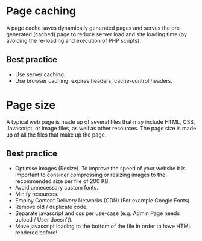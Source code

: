 # Page caching

A page cache saves dynamically generated pages and serves the pre-generated (cached) page to reduce server load and site loading time (by avoiding the re-loading and execution of PHP scripts).

## Best practice

* Use server caching.
* Use browser caching: expires headers, cache-control headers.

# Page size

A typical web page is made up of several files that may include HTML, CSS, Javascript, or image files, as well as other resources. The page size is made up of all the files that make up the page.

## Best practice

* Optimise images (Resize). To improve the speed of your website it is important to consider compressing or resizing images to the recommended size per file of 200 KB.
* Avoid unnecessary custom fonts.
* Minify resources.
* Employ Content Delivery Networks (CDN) (For example Google Fonts).
* Remove old / duplicate code.
* Separate javascript and css per use-case (e.g. Admin Page needs upload / User doesn't).
* Move javascript loading to the bottom of the file in order to have HTML rendered before!
